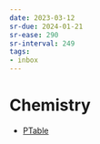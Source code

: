 ```yaml
---
date: 2023-03-12
sr-due: 2024-01-21
sr-ease: 290
sr-interval: 249
tags:
- inbox
---
```


# Chemistry

- [PTable](http://www.ptable.com/)
